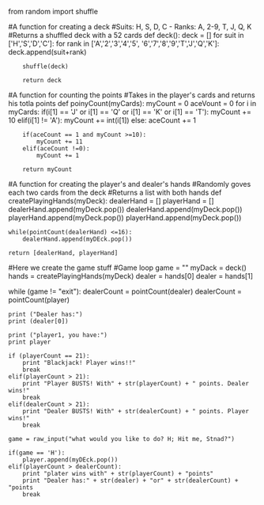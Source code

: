 from random import shuffle

#A function for creating a deck
#Suits: H, S, D, C - Ranks: A, 2-9, T, J, Q, K
#Returns a shuffled deck with a 52 cards
def deck():
    deck = []
    for suit in ['H','S','D','C']:
        for rank in ['A','2','3','4','5', '6','7','8','9','T','J','Q','K']:
            deck.append(suit+rank)

        shuffle(deck)

        return deck
            
#A function for counting the points
#Takes in the player's cards and returns his totla points
def poinyCount(myCards):
    myCount = 0
    aceVount = 0
    for i in myCards:
        if(i[1] == 'J' or i[1] == 'Q' or i[1] == 'K' or i[1] == 'T'):
            myCount += 10
        elif(i[1] != 'A'):
            myCount += int(i[1])
        else:
            aceCount += 1

        if(aceCount == 1 and myCount >=10):
            myCount += 11
        elif(aceCount !=0):
            myCount += 1

        return myCount 
 
#A function for creating the player's and dealer's hands
#Randomly goves each two cards from the deck
#Returns a list with both hands
def createPlayingHands(myDeck):
    dealerHand = []
    playerHand = []
    dealerHand.append(myDeck.pop())
    dealerHand.append(myDeck.pop())
    playerHand.append(myDeck.pop())
    playerHand.append(myDeck.pop())

    while(pointCount(dealerHand) <=16):
        dealerHand.append(myDEck.pop())

    return [dealerHand, playerHand]

    
#Here we create the game stuff
#Game loop 
game = ""
myDack = deck()
hands = createPlayingHands(myDeck)
dealer = hands[0]
dealer = hands[1]

while (game != "exit"):
    dealerCount = pointCount(dealer)
    dealerCount = pointCount(player)

    print ("Dealer has:")
    print (dealer[0])

    print ("player1, you have:")
    print player

    if (playerCount == 21):
        print "Blackjack! Player wins!!"
        break
    elif(playerCount > 21):
        print "Player BUSTS! With" + str(playerCount) + " points. Dealer wins!"
        break
    elif(dealerCount > 21):
        print "Dealer BUSTS! With" + str(dealerCount) + " points. Player wins!"
        break

    game = raw_input("what would you like to do? H; Hit me, Stnad?")

    if(game == 'H'):
        player.append(myDEck.pop())
    elif(playerCount > dealerCount):
        print "plater wins with" + str(playerCount) + "points"
        print "Dealer has:" + str(dealer) + "or" + str(dealerCount) + "points
        break
    
